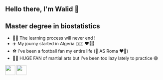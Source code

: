 ## Hello there, I'm Walid  👊 

## Master degree in biostatistics

- 👨‍💻 The learning process will never end !
- ✈️ My journy started in Algeria :algeria: ❤️🤍💚
- ⚽️ I've been a football fan my entire life (🐺 AS Roma ❤️💛)
- 🥊🥋 HUGE FAN of martial arts but I've been too lazy lately to practice 😅

<img height="32" width="32" src="https://cdn.jsdelivr.net/npm/simple-icons@v5/icons/[LinkedIn].svg" />
<img height="32" width="32" src="https://unpkg.com/simple-icons@v5/icons/[ICON SLUG].svg" />
